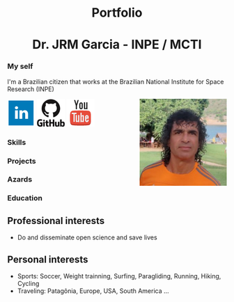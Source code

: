 <!-- BEGIN OF COMMENTS
https://www.markdownguide.org/
https://www.markdownguide.org/cheat-sheet
https://icons-for-free.com/
This is a landing page
END OF COMMENTS -->

<h1 align="center">Portfolio</h1>
<h1 align="center">Dr. JRM Garcia - INPE / MCTI</h1>

### My self
I'm a Brazilian citizen that works at the Brazilian National Institute for Space Research (INPE)

<img src="assets/img/JRMGarcia.jpeg" alt="JRMG_Headshot" width="200" align="right" />

<a href="https://www.linkedin.com/in/jrmgarcia/" target="_blank"><img src="assets/img/linkedin_64.png"></a>
<a href="https://github.com/Garcia-INPE" target="_blank"><img src="assets/img/github_64.png"></a>
<a href="https://www.youtube.com/@Garcia_AI_Dev" target="_blank"><img src="assets/img/youtube_64.png"></a>

### Skills 

### Projects
### Azards 
### Education

## Professional interests
* Do and disseminate open science and save lives

## Personal interests
* Sports: Soccer, Weight trainning, Surfing, Paragliding, Running, Hiking, Cycling
* Traveling: Patagônia, Europe, USA, South America ...


